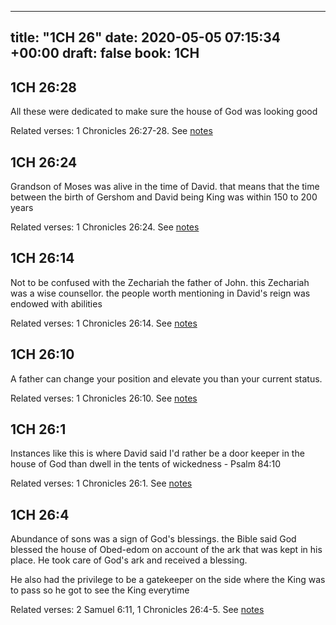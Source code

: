 
---
title: "1CH 26"
date: 2020-05-05 07:15:34 +00:00
draft: false
book: 1CH
---

## 1CH 26:28

All these were dedicated to make sure the house of God was looking good

Related verses: 1 Chronicles 26:27-28. See [notes](https://my.bible.com/notes/3422610235297882675)


## 1CH 26:24

Grandson of Moses was alive in the time of David. that means that the time between the birth of Gershom and David being King was within 150 to 200 years

Related verses: 1 Chronicles 26:24. See [notes](https://my.bible.com/notes/3422609386404307488)


## 1CH 26:14

Not to be confused with the Zechariah the father of John. this Zechariah was a wise counsellor. the people worth mentioning in David's reign was endowed with abilities

Related verses: 1 Chronicles 26:14. See [notes](https://my.bible.com/notes/3422597265411006940)


## 1CH 26:10

A father can change your position and elevate you than your current status.

Related verses: 1 Chronicles 26:10. See [notes](https://my.bible.com/notes/3422576994977308907)


## 1CH 26:1

Instances like this is where David said I'd rather be a door keeper in the house of God than dwell in the tents of wickedness - Psalm 84:10

Related verses: 1 Chronicles 26:1. See [notes](https://my.bible.com/notes/3422575471572541647)


## 1CH 26:4

Abundance of sons was a sign of God's blessings. the Bible said God blessed the house of Obed-edom on account of the ark that was kept in his place. He took care of God's ark and received a blessing. 

He also had the privilege to be a gatekeeper on the side where the King was to pass so he got to see the King everytime

Related verses: 2 Samuel 6:11, 1 Chronicles 26:4-5. See [notes](https://my.bible.com/notes/3421820525197648595)

